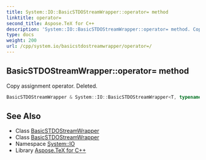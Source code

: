 ```yaml
---
title: System::IO::BasicSTDOStreamWrapper::operator= method
linktitle: operator=
second_title: Aspose.TeX for C++
description: 'System::IO::BasicSTDOStreamWrapper::operator= method. Copy assignment operator. Deleted in C++.'
type: docs
weight: 200
url: /cpp/system.io/basicstdostreamwrapper/operator=/
---
```

## BasicSTDOStreamWrapper::operator= method


Copy assignment operator. Deleted.

```cpp
BasicSTDOStreamWrapper & System::IO::BasicSTDOStreamWrapper<T, typename>::operator=(const BasicSTDOStreamWrapper &)=delete
```

## See Also

* Class [BasicSTDOStreamWrapper](../)
* Class [BasicSTDOStreamWrapper](../)
* Namespace [System::IO](../../)
* Library [Aspose.TeX for C++](../../../)
